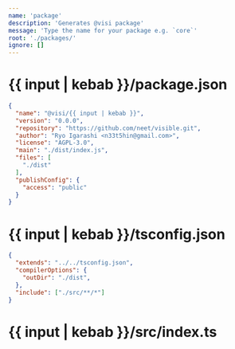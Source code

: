 ```yaml
---
name: 'package'
description: 'Generates @visi package'
message: 'Type the name for your package e.g. `core`'
root: './packages/'
ignore: []
---
```


# {{ input | kebab }}/package.json
```json
{
  "name": "@visi/{{ input | kebab }}",
  "version": "0.0.0",
  "repository": "https://github.com/neet/visible.git",
  "author": "Ryo Igarashi <n33t5hin@gmail.com>",
  "license": "AGPL-3.0",
  "main": "./dist/index.js",
  "files": [
    "./dist"
  ],
  "publishConfig": {
    "access": "public"
  }
}
```

# {{ input | kebab }}/tsconfig.json
```json
{
  "extends": "../../tsconfig.json",
  "compilerOptions": {
    "outDir": "./dist",
  },
  "include": ["./src/**/*"]
}
```

# {{ input | kebab }}/src/index.ts
```ts

```
